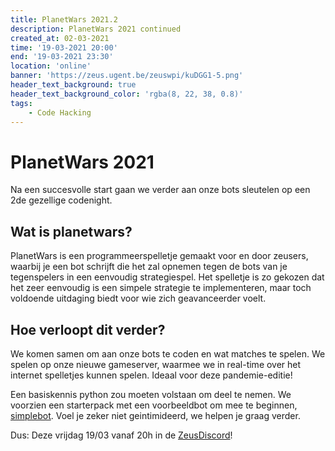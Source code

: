 ```yaml
---
title: PlanetWars 2021.2
description: PlanetWars 2021 continued
created_at: 02-03-2021
time: '19-03-2021 20:00'
end: '19-03-2021 23:30'
location: 'online'
banner: 'https://zeus.ugent.be/zeuswpi/kuDGG1-5.png'
header_text_background: true
header_text_background_color: 'rgba(8, 22, 38, 0.8)'
tags:
    - Code Hacking
---
```


# PlanetWars 2021

Na een succesvolle start gaan we verder aan onze bots sleutelen op een 2de gezellige codenight.

## Wat is planetwars?

PlanetWars is een programmeerspelletje gemaakt voor en door zeusers, waarbij je een bot schrijft die het zal opnemen tegen de bots van je tegenspelers in een eenvoudig strategiespel. Het spelletje is zo gekozen dat het zeer eenvoudig is een simpele strategie te implementeren, maar toch voldoende uitdaging biedt voor wie zich geavanceerder voelt.

## Hoe verloopt dit verder?

We komen samen om aan onze bots te coden en wat matches te spelen. We spelen op onze nieuwe gameserver, waarmee we in real-time over het internet spelletjes kunnen spelen. Ideaal voor deze pandemie-editie!

Een basiskennis python zou moeten volstaan om deel te nemen. We voorzien een starterpack met een voorbeeldbot om mee te beginnen, [simplebot](https://github.com/ZeusWPI/planetwars-starterpack/blob/main/simple.py). Voel je zeker niet geintimideerd, we helpen je graag verder.

Dus: Deze vrijdag 19/03 vanaf 20h in de [ZeusDiscord](https://discord.gg/tsK2BRCJ2w)!
